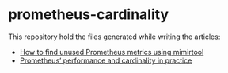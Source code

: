 # prometheus-cardinality

This repository hold the files generated while writing the articles:

- [How to find unused Prometheus metrics using mimirtool](https://0xdc.me/blog/how-to-find-unused-prometheus-metrics-using-mimirtool/)
- [Prometheus’ performance and cardinality in practice](https://0xdc.me/blog/prometheus-performance-and-cardinality-in-practice/)
